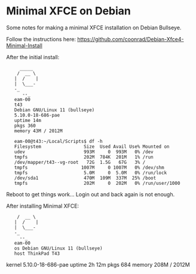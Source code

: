 # Minimal XFCE on Debian

Some notes for making a minimal XFCE installation on Debian Bullseye.

Follow the instructions here: https://github.com/coonrad/Debian-Xfce4-Minimal-Install

After the initial install:

         _____
        /  __ \
       |  /    |
       |  \___-
       -_
          --_
       eam-00
       t43
       Debian GNU/Linux 11 (bullseye)
       5.10.0-18-686-pae
       uptime 14m
       pkgs 360
       memory 43M / 2012M

       eam-00@t43:~/Local/Scripts$ df -h
       Filesystem                Size  Used Avail Use% Mounted on
       udev                      993M     0  993M   0% /dev
       tmpfs                     202M  784K  201M   1% /run
       /dev/mapper/t43--vg-root   72G  1.5G   67G   3% /
       tmpfs                    1007M     0 1007M   0% /dev/shm
       tmpfs                     5.0M     0  5.0M   0% /run/lock
       /dev/sda1                 470M  109M  337M  25% /boot
       tmpfs                     202M     0  202M   0% /run/user/1000

Reboot to get things work... Login out and back again is not enough.

After installing Minimal XFCE:



        /  __ \
       |  /    |
       |  \___-
       -_
         --_
       eam-00
       os Debian GNU/Linux 11 (bullseye)
       host ThinkPad T43
kernel 5.10.0-18-686-pae
uptime 2h 12m
pkgs 684
memory 208M / 2012M



